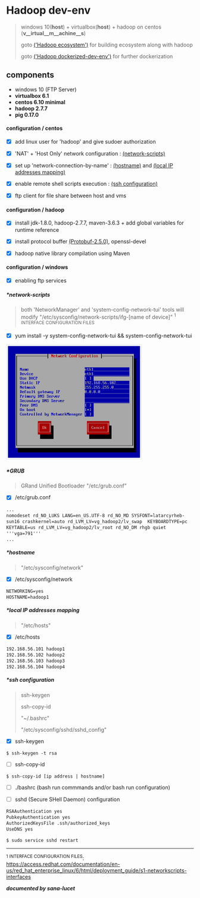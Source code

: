 # Hadoop dev-env

>windows 10(__host__) + virtualbox(__host__) + hadoop on centos (__v__irtual__m__achine__s__) 
>
>goto [('Hadoop ecosystem')]() for building ecosystem along with hadoop
>
>goto [('Hadoop dockerized-dev-env')]() for further dockerization 



## components

* windows 10 (FTP Server)
* __virtualbox 6.1__
* __centos 6.10 minimal__
* __hadoop 2.7.7__
* __pig 0.17.0__



#### configuration / centos

- [x] add linux user for 'hadoop' and give sudoer authorization
- [x] 'NAT' + 'Host Only' network configuration : [(network-scripts)](#####network-stripts)
- [x] set up 'network-connection-by-name' : [(hostname)]() and [(local IP addresses mapping)]()
- [x] enable remote shell scripts execution : [(ssh configuration)]()
- [x] ftp client for file share between host and vms



#### configuration / hadoop

- [x] install jdk-1.8.0, hadoop-2.7.7, maven-3.6.3 + add global variables for runtime reference
- [x] install protocol buffer [(Protobuf-2.5.0)](), openssl-devel
- [x] hadoop native library compilation using Maven 



#### configuration / windows

- [x] enabling ftp services



##### *network-scripts

> both 'NetworkManager' and 'system-config-network-tui' tools will modify "/etc/sysconfig/network-scripts/ifg-[name of device]" <sup>1 INTERFACE CONFIGURATION FILES</sup>



* [x] yum install -y system-config-network-tui && system-config-network-tui

<img src="./system-config-network-tui-trim.png" alt="pic" style="position: static; zoom:75%;" />



##### *GRUB

> GRand Unified Bootloader
> "/etc/grub.conf"



- [x] /etc/grub.conf

``` Shell
...
nomodeset rd_NO_LUKS LANG=en_US.UTF-8 rd_NO_MD SYSFONT=latarcyrheb-sun16 crashkernel=auto rd_LVM_LV=vg_hadoop2/lv_swap  KEYBOARDTYPE=pc KEYTABLE=us rd_LVM_LV=vg_hadoop2/lv_root rd_NO_DM rhgb quiet '''vga=791'''
...
```



##### *hostname

> "/etc/sysconfig/network"



- [x] /etc/sysconfig/network

``` Shell
NETWORKING=yes
HOSTNAME=hadoop1
```



##### *local IP addresses mapping

> "/etc/hosts"



- [x] /etc/hosts

``` shell
192.168.56.101 hadoop1
192.168.56.102 hadoop2
192.168.56.103 hadoop3
192.168.56.104 hadoop4
```



##### *ssh configuration

>ssh-keygen
>
>ssh-copy-id
>
>"~/.bashrc"
>
>"/etc/sysconfig/sshd/sshd_config"



- [x] ssh-keygen

``` Shell
$ ssh-keygen -t rsa
```



- [ ] ssh-copy-id

``` Sje;;
$ ssh-copy-id [ip address | hostname]
```



- [ ] ./bashrc (bash run commmands and/or bash run configuration)



- [ ] sshd (Secure SHell Daemon) configuration

``` shell
RSAAuthentication yes
PubkeyAuthentication yes
AuthorizedKeysFile .ssh/authorized_keys
UseDNS yes
```

``` shell
$ sudo service sshd restart
```



---

<sup>1 INTERFACE CONFIGURATION FILES</sup>: https://access.redhat.com/documentation/en-us/red_hat_enterprise_linux/6/html/deployment_guide/s1-networkscripts-interfaces

 

**_documented by sana-lucet_**